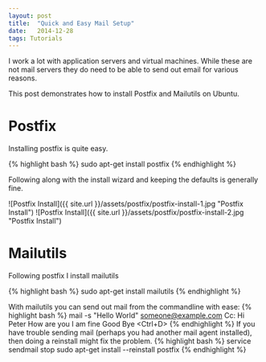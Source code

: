 ```yaml
---
layout: post
title:  "Quick and Easy Mail Setup"
date:   2014-12-28
tags: Tutorials
---
```

I work a lot with application servers and virtual machines.
While these are not mail servers they do need to be able to send out email for various reasons.

This post demonstrates how to install Postfix and Mailutils on Ubuntu.

Postfix
=======
Installing postfix is quite easy.

{% highlight bash %}
sudo apt-get install postfix
{% endhighlight %}

Following along with the install wizard and keeping the defaults is generally fine.

![Postfix Install]({{ site.url }}/assets/postfix/postfix-install-1.jpg "Postfix Install")
![Postfix Install]({{ site.url }}/assets/postfix/postfix-install-2.jpg "Postfix Install")

Mailutils
=========
Following postfix I install mailutils

{% highlight bash %}
sudo apt-get install mailutils
{% endhighlight %}

With mailutils you can send out mail from the commandline with ease:
{% highlight bash %}
mail -s "Hello World" someone@example.com
Cc:
Hi Peter
How are you
I am fine
Good Bye
<Ctrl+D>
{% endhighlight %}
If you have trouble sending mail (perhaps you had another mail agent installed), then doing a reinstall might fix the problem.
{% highlight bash %}
service sendmail stop
sudo apt-get install --reinstall postfix
{% endhighlight %}
